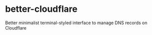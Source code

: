 # better-cloudflare
Better minimalist terminal-styled interface to manage DNS records on Cloudflare
